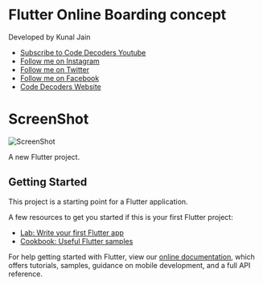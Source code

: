 # Flutter Online Boarding concept

Developed by Kunal Jain
- [Subscribe to Code Decoders Youtube](http://bit.ly/CodeDecoders)
- [Follow me on Instagram](https://www.instagram.com/jainkunal528/)
- [Follow me on Twitter](https://twitter.com/KunalJa93189148)
- [Follow me on Facebook](https://www.facebook.com/profile.php?id=100014952732896)
- [Code Decoders Website](https://decoders.code.blog)

# ScreenShot
![ScreenShot](https://imgur.com/S9YoFXOl.png)

A new Flutter project.

## Getting Started

This project is a starting point for a Flutter application.

A few resources to get you started if this is your first Flutter project:

- [Lab: Write your first Flutter app](https://flutter.dev/docs/get-started/codelab)
- [Cookbook: Useful Flutter samples](https://flutter.dev/docs/cookbook)

For help getting started with Flutter, view our
[online documentation](https://flutter.dev/docs), which offers tutorials,
samples, guidance on mobile development, and a full API reference.
